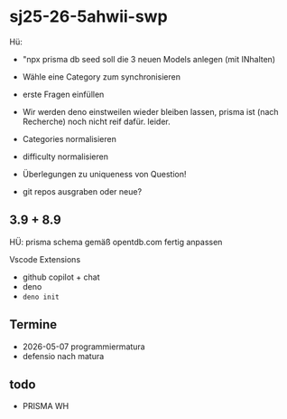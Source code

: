 # sj25-26-5ahwii-swp

Hü:

- "npx prisma db seed soll die 3 neuen Models anlegen (mit INhalten)
- Wähle eine Category zum synchronisieren
- erste Fragen einfüllen

- Wir werden deno einstweilen wieder bleiben lassen, prisma ist (nach Recherche) noch nicht reif dafür. leider.
- Categories normalisieren
- difficulty normalisieren
- Überlegungen zu uniqueness von Question!
- git repos ausgraben oder neue?

## 3.9 + 8.9

HÜ: prisma schema gemäß opentdb.com fertig anpassen

Vscode Extensions

- github copilot + chat
- deno
- `deno init`

## Termine

- 2026-05-07 programmiermatura
- defensio nach matura

## todo

- PRISMA WH
